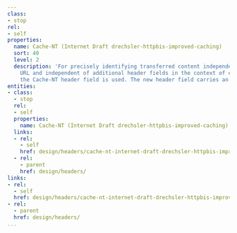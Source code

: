 ```yaml
---
class:
- stop
rel:
- self
properties:
  name: Cache-NT (Internet Draft drechsler-httpbis-improved-caching)
  sort: 40
  level: 2
  description: 'For precisely identifying transferred content independent of the used
    URL and independent of additional header fields in the context of content negotiation,
    the Cache-NT header field is used. The new header field carries an SHA-256 value. '
entities:
- class:
  - stop
  rel:
  - self
  properties:
    name: Cache-NT (Internet Draft drechsler-httpbis-improved-caching)
  links:
  - rel:
    - self
    href: design/headers/cache-nt-internet-draft-drechsler-httpbis-improved-caching.md
  - rel:
    - parent
    href: design/headers/
links:
- rel:
  - self
  href: design/headers/cache-nt-internet-draft-drechsler-httpbis-improved-caching.md
- rel:
  - parent
  href: design/headers/
...
```

